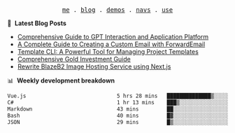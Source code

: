 <p align="center">
  <samp>
    <a href="https://ryanuo.cc">me</a> .
    <a href="https://ryanuo.cc/posts">blog</a> .
<!--     <a href="https://www.ryanuo.cc/projects">projects</a> . -->
    <a href="https://www.ryanuo.cc/demos">demos</a> .
    <a href="https://www.ryanuo.cc/navs">navs</a> .
    <a href="https://github.com/ryanuo/ryanuo/blob/master/use.md">use</a>
  </samp>
</p>

📕 &nbsp;**Latest Blog Posts**
<!-- BLOG-POST-LIST:START -->
- [Comprehensive Guide to GPT Interaction and Application Platform](https://ryanuo.cc/posts/gpt)
- [A Complete Guide to Creating a Custom Email with ForwardEmail](https://ryanuo.cc/posts/forwardemail)
- [Template CLI: A Powerful Tool for Managing Project Templates](https://ryanuo.cc/posts/tmpl-cli)
- [Comprehensive Gold Investment Guide](https://ryanuo.cc/posts/aug)
- [Rewrite BlazeB2 Image Hosting Service using Next.js](https://ryanuo.cc/posts/rewrite-blazeb2)
<!-- BLOG-POST-LIST:END -->

📊 &nbsp;**Weekly development breakdown**
<!--START_SECTION:waka-->

```txt
Vue.js                             5 hrs 28 mins   ██████████████▒░░░░░░░░░░   57.55 %
C#                                 1 hr 13 mins    ███▒░░░░░░░░░░░░░░░░░░░░░   12.95 %
Markdown                           43 mins         ██░░░░░░░░░░░░░░░░░░░░░░░   07.68 %
Bash                               40 mins         █▓░░░░░░░░░░░░░░░░░░░░░░░   07.08 %
JSON                               29 mins         █▒░░░░░░░░░░░░░░░░░░░░░░░   05.15 %
```

<!--END_SECTION:waka-->

<!-- <p align="right"><img src="https://views.whatilearened.today/views/github/Rr210/Rr210.svg?cache=remove"/></p>
 -->
